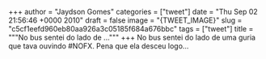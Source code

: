
+++
author = "Jaydson Gomes"
categories = ["tweet"]
date = "Thu Sep 02 21:56:46 +0000 2010"
draft = false
image = "{TWEET_IMAGE}"
slug = "c5cf1eefd960eb80aa926a3c05185f684a676bbc"
tags = ["tweet"]
title = """No bus sentei do lado de ..."""
+++
No bus sentei do lado de uma guria que tava ouvindo #NOFX. Pena que ela desceu logo...
